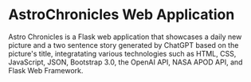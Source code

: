 # AstroChronicles Web Application

Astro Chronicles is a Flask web application that showcases a daily new picture 
and a two sentence story generated by ChatGPT based on the picture's title, 
integratating various technologies such as HTML, CSS, JavaScript, 
JSON, Bootstrap 3.0, the OpenAI API, NASA APOD API, and Flask Web Framework. 
